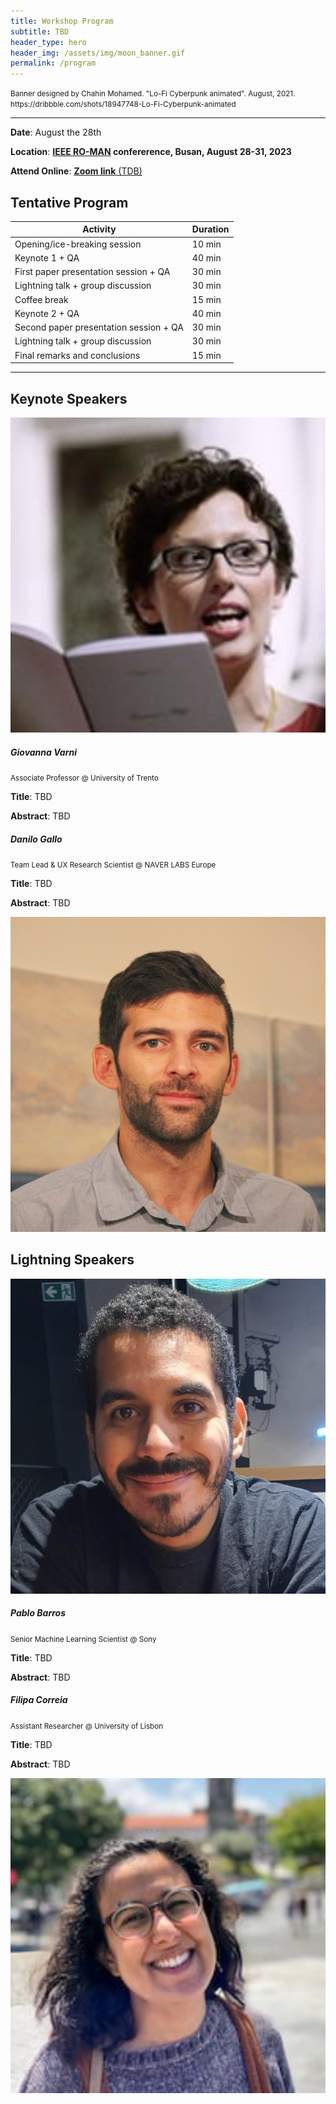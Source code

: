 ```yaml
---
title: Workshop Program
subtitle: TBD
header_type: hero
header_img: /assets/img/moon_banner.gif
permalink: /program
---
```


<p class="card-text"><small class="text-muted">Banner designed by Chahin Mohamed. "Lo-Fi Cyberpunk animated". August, 2021. <a>https://dribbble.com/shots/18947748-Lo-Fi-Cyberpunk-animated</a></small></p>

---

**Date**: August the 28th

**Location**:  **[IEEE RO-MAN](http://ro-man2023.org/main) confererence, Busan, August 28-31, 2023**

**Attend Online**: [**Zoom link** (TDB)]()

## Tentative Program

| **Activity**                           | **Duration** |
|----------------------------------------|--------------|
| Opening/ice-breaking session           | 10 min       |
| Keynote 1 + QA                         | 40 min       |
| First paper presentation session + QA  | 30 min       |
| Lightning talk + group discussion      | 30 min       |
| Coffee break                           | 15 min       |
| Keynote 2 + QA                         | 40 min       |
| Second paper presentation session + QA | 30 min       |
| Lightning talk + group discussion      | 30 min       |
| Final remarks and conclusions          | 15 min       |

 ---

## Keynote Speakers

<section>
    <div class="card border-0">
      <div class="row align-items-center">
        <div class="col-md-2">
          <img src="assets/img/giovanna.png" class="card-img img-fluid rounded-circle" alt="...">
        </div>
        <div class="col-md-6">
          <div class="card-body">
            <h5 class="card-title">Giovanna Varni</h5>
            <p class="card-text"><small class="text-muted">Associate Professor @ University of Trento</small></p>
            <p class="card-text"><b>Title</b>: TBD</p>
            <p class="card-text"><b>Abstract</b>: TBD</p>
          </div>
        </div>
      </div>
    </div>
</section>

<section>
    <div class="card border-0">
      <div class="row align-items-center">
        <div class="col-md-6">
          <div class="card-body">
            <h5 class="card-title">Danilo Gallo</h5>
            <p class="card-text"><small class="text-muted">Team Lead & UX Research Scientist @ NAVER LABS Europe</small></p>
            <p class="card-text"><b>Title</b>: TBD</p>
            <p class="card-text"><b>Abstract</b>: TBD</p>
          </div>
        </div>
        <div class="col-md-2">
          <img src="assets/img/danilo.png" class="card-img img-fluid rounded-circle" alt="...">
        </div>
      </div>
    </div>
</section>


## Lightning Speakers

<section>
    <div class="card border-0">
      <div class="row align-items-center">
        <div class="col-md-2">
          <img src="assets/img/pablo.png" class="card-img img-fluid rounded-circle" alt="...">
        </div>
        <div class="col-md-6">
          <div class="card-body">
            <h5 class="card-title">Pablo Barros</h5>
            <p class="card-text"><small class="text-muted">Senior Machine Learning Scientist @ Sony</small></p>
            <p class="card-text"><b>Title</b>: TBD</p>
            <p class="card-text"><b>Abstract</b>: TBD</p>
          </div>
        </div>
      </div>
    </div>
</section>

<section>
    <div class="card border-0">
      <div class="row align-items-center">
        <div class="col-md-6">
          <div class="card-body">
            <h5 class="card-title">Filipa Correia</h5>
            <p class="card-text"><small class="text-muted">Assistant Researcher @ University of Lisbon</small></p>
            <p class="card-text"><b>Title</b>: TBD</p>
            <p class="card-text"><b>Abstract</b>: TBD</p>
          </div>
        </div>
        <div class="col-md-2">
          <img src="assets/img/filipa.png" class="card-img img-fluid rounded-circle" alt="...">
        </div>
      </div>
    </div>
</section>
